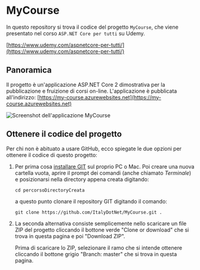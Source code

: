 # MyCourse
In questo repository si trova il codice del progetto `MyCourse`, che viene presentato nel corso `ASP.NET Core per tutti` su Udemy.

[https://www.udemy.com/aspnetcore-per-tutti/](https://www.udemy.com/aspnetcore-per-tutti/)

## Panoramica
Il progetto è un'applicazione ASP.NET Core 2 dimostrativa per la pubblicazione e fruizione di corsi on-line. L'applicazione è pubblicata all'indirizzo:
[https://my-course.azurewebsites.net](https://my-course.azurewebsites.net)

![Screenshot dell'applicazione MyCourse](docs/images/my-course.png)


## Ottenere il codice del progetto
Per chi non è abituato a usare GitHub, ecco spiegate le due opzioni per ottenere il codice di questo progetto:

 1. Per prima cosa [installare GIT](https://git-scm.com/book/it/v1/Per-Iniziare-Installare-Git#Installare-su-Linux) sul proprio PC o Mac. Poi creare una nuova cartella vuota, aprire il prompt dei comandi (anche chiamato _Terminale_) e posizionarsi nella directory appena creata digitando:
    ```
    cd percorsoDirectoryCreata
    ```
    a questo punto clonare il repository GIT digitando il comando:
    ```
    git clone https://github.com/ItalyDotNet/MyCourse.git .
    ```
 2. La seconda alternativa consiste semplicemente nello scaricare un file ZIP del progetto cliccando il bottone verde "Clone or download" che si trova in questa pagina e poi "Download ZIP".
    
    Prima di scaricare lo ZIP, selezionare il ramo che si intende ottenere cliccando il bottone grigio "Branch: master" che si trova in questa pagina.